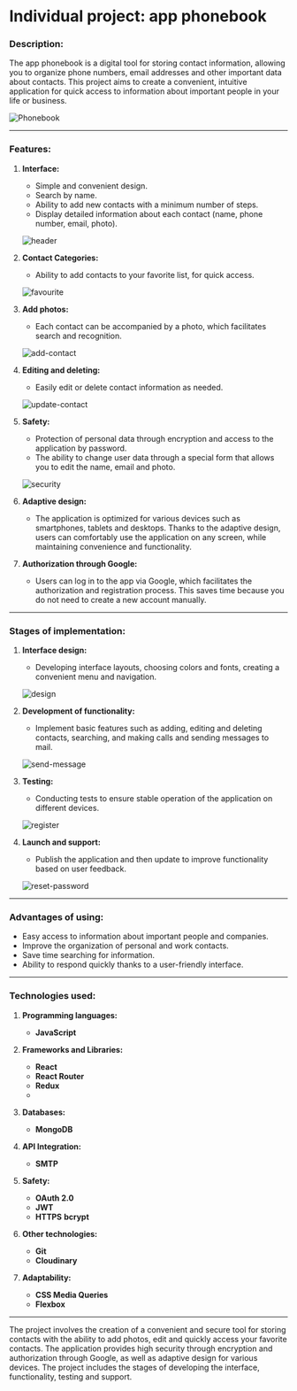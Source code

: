 # Individual project: app phonebook

### Description:

The app phonebook is a digital tool for storing contact information, allowing you to organize phone numbers, email addresses and other important data about contacts. This project aims to create a convenient, intuitive application for quick access to information about important people in your life or business.

![Phonebook](./src/img/readme/home.png)

---

### Features:

1. **Interface:**

   - Simple and convenient design.
   - Search by name.
   - Ability to add new contacts with a minimum number of steps.
   - Display detailed information about each contact (name, phone number, email, photo).

   ![header](./src/img/readme/header.png)

2. **Contact Categories:**

   - Ability to add contacts to your favorite list, for quick access.

   ![favourite](./src/img/readme/favourite.png)

3. **Add photos:**

   - Each contact can be accompanied by a photo, which facilitates search and recognition.

   ![add-contact](./src/img/readme/add-contact.png)

4. **Editing and deleting:**

   - Easily edit or delete contact information as needed.

   ![update-contact](./src/img/readme/update-contact.png)

5. **Safety:**

   - Protection of personal data through encryption and access to the application by password.
   - The ability to change user data through a special form that allows you to edit the name, email and photo.

   ![security](./src/img/readme/security.png)

6. **Adaptive design:**

   - The application is optimized for various devices such as smartphones, tablets and desktops. Thanks to the adaptive design, users can comfortably use the application on any screen, while maintaining convenience and functionality.

7. **Authorization through Google:**

   - Users can log in to the app via Google, which facilitates the authorization and registration process. This saves time because you do not need to create a new account manually.

---

### Stages of implementation:

1. **Interface design:**

   - Developing interface layouts, choosing colors and fonts, creating a convenient menu and navigation.

   ![design](./src/img/readme/design.png)

2. **Development of functionality:**

   - Implement basic features such as adding, editing and deleting contacts, searching, and making calls and sending messages to mail.

   ![send-message](./src/img/readme/send-message.png)

3. **Testing:**

   - Conducting tests to ensure stable operation of the application on different devices.

   ![register](./src/img/readme/register.png)

4. **Launch and support:**

   - Publish the application and then update to improve functionality based on user feedback.

   ![reset-password](./src/img/readme/reset-password.png)

---

### Advantages of using:

- Easy access to information about important people and companies.
- Improve the organization of personal and work contacts.
- Save time searching for information.
- Ability to respond quickly thanks to a user-friendly interface.

---

### Technologies used:

1. **Programming languages:**
   - **JavaScript**

2. **Frameworks and Libraries:**
   - **React**
   - **React Router**  
   - **Redux**
   - 
3. **Databases:**
   - **MongoDB**

4. **API Integration:**
   - **SMTP**

5. **Safety:**
   - **OAuth 2.0**
   - **JWT**
   - **HTTPS**
     **bcrypt**

6. **Other technologies:**
   - **Git**
   - **Cloudinary**

7. **Adaptability:**
   - **CSS Media Queries**
   - **Flexbox**

---

The project involves the creation of a convenient and secure tool for storing contacts with the ability to add photos, edit and quickly access your favorite contacts. The application provides high security through encryption and authorization through Google, as well as adaptive design for various devices. The project includes the stages of developing the interface, functionality, testing and support.
